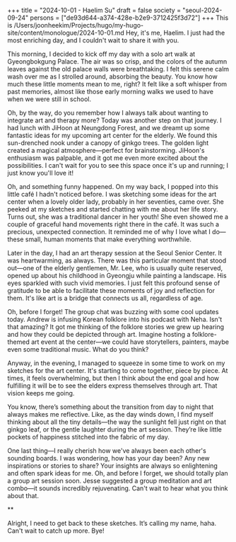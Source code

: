 +++
title = "2024-10-01 - Haelim Su"
draft = false
society = "seoul-2024-09-24"
persons = ["de93d644-a374-428e-b2e9-3712425f3d72"]
+++
This is /Users/joonheekim/Projects/hugo/my-hugo-site/content/monologue/2024-10-01.md
Hey, it's me, Haelim. I just had the most enriching day, and I couldn't wait to share it with you.

This morning, I decided to kick off my day with a solo art walk at Gyeongbokgung Palace. The air was so crisp, and the colors of the autumn leaves against the old palace walls were breathtaking. I felt this serene calm wash over me as I strolled around, absorbing the beauty. You know how much these little moments mean to me, right? It felt like a soft whisper from past memories, almost like those early morning walks we used to have when we were still in school.

Oh, by the way, do you remember how I always talk about wanting to integrate art and therapy more? Today was another step on that journey. I had lunch with JiHoon at Neungdong Forest, and we dreamt up some fantastic ideas for my upcoming art center for the elderly. We found this sun-drenched nook under a canopy of ginkgo trees. The golden light created a magical atmosphere—perfect for brainstorming. JiHoon's enthusiasm was palpable, and it got me even more excited about the possibilities. I can't wait for you to see this space once it's up and running; I just know you'll love it!

Oh, and something funny happened. On my way back, I popped into this little café I hadn't noticed before. I was sketching some ideas for the art center when a lovely older lady, probably in her seventies, came over. She peeked at my sketches and started chatting with me about her life story. Turns out, she was a traditional dancer in her youth! She even showed me a couple of graceful hand movements right there in the café. It was such a precious, unexpected connection. It reminded me of why I love what I do—these small, human moments that make everything worthwhile.

Later in the day, I had an art therapy session at the Seoul Senior Center. It was heartwarming, as always. There was this particular moment that stood out—one of the elderly gentlemen, Mr. Lee, who is usually quite reserved, opened up about his childhood in Gyeongju while painting a landscape. His eyes sparkled with such vivid memories. I just felt this profound sense of gratitude to be able to facilitate these moments of joy and reflection for them. It's like art is a bridge that connects us all, regardless of age.

Oh, before I forget! The group chat was buzzing with some cool updates today. Andrew is infusing Korean folklore into his podcast with Neha. Isn't that amazing? It got me thinking of the folklore stories we grew up hearing and how they could be depicted through art. Imagine hosting a folklore-themed art event at the center—we could have storytellers, painters, maybe even some traditional music. What do you think?

Anyway, in the evening, I managed to squeeze in some time to work on my sketches for the art center. It's starting to come together, piece by piece. At times, it feels overwhelming, but then I think about the end goal and how fulfilling it will be to see the elders express themselves through art. That vision keeps me going.

You know, there’s something about the transition from day to night that always makes me reflective. Like, as the day winds down, I find myself thinking about all the tiny details—the way the sunlight fell just right on that ginkgo leaf, or the gentle laughter during the art session. They’re like little pockets of happiness stitched into the fabric of my day.

One last thing—I really cherish how we've always been each other's sounding boards. I was wondering, how has your day been? Any new inspirations or stories to share? Your insights are always so enlightening and often spark ideas for me. Oh, and before I forget, we should totally plan a group art session soon. Jesse suggested a group meditation and art combo—it sounds incredibly rejuvenating. Can't wait to hear what you think about that.

**

Alright, I need to get back to these sketches. It’s calling my name, haha. Can't wait to catch up more. Bye!
